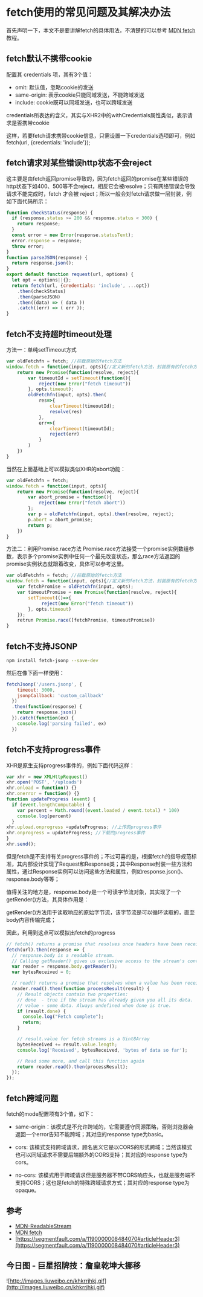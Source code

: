 # fetch使用的常见问题及其解决办法

首先声明一下，本文不是要讲解fetch的具体用法，不清楚的可以参考 [MDN fetch](https://developer.mozilla.org/zh-CN/docs/Web/API/WindowOrWorkerGlobalScope/fetch)教程。

## fetch默认不携带cookie
配置其 credentials 项，其有3个值：
- omit: 默认值，忽略cookie的发送
- same-origin: 表示cookie只能同域发送，不能跨域发送
- include: cookie既可以同域发送，也可以跨域发送

credentials所表达的含义，其实与XHR2中的withCredentials属性类似，表示请求是否携带cookie

这样，若要fetch请求携带cookie信息，只需设置一下credentials选项即可，例如fetch(url, {credentials: 'include'});

## fetch请求对某些错误http状态不会reject

这主要是由fetch返回promise导致的，因为fetch返回的promise在某些错误的http状态下如400、500等不会reject，相反它会被resolve；只有网络错误会导致请求不能完成时，fetch 才会被 reject；所以一般会对fetch请求做一层封装，例如下面代码所示：

```js
function checkStatus(response) {
  if (response.status >= 200 && response.status < 300) {
    return response;
  }
  const error = new Error(response.statusText);
  error.response = response;
  throw error;
}
function parseJSON(response) {
  return response.json();
}
export default function request(url, options) {
  let opt = options||{};
  return fetch(url, {credentials: 'include', ...opt})
    .then(checkStatus)
    .then(parseJSON)
    .then((data) => ( data ))
    .catch((err) => ( err ));
}
```

## fetch不支持超时timeout处理

方法一：单纯setTimeout方式
```js
var oldFetchfn = fetch; //拦截原始的fetch方法
window.fetch = function(input, opts){//定义新的fetch方法，封装原有的fetch方法
    return new Promise(function(resolve, reject){
        var timeoutId = setTimeout(function(){
            reject(new Error("fetch timeout"))
        }, opts.timeout);
        oldFetchfn(input, opts).then(
            res=>{
                clearTimeout(timeoutId);
                resolve(res)
            },
            err=>{
                clearTimeout(timeoutId);
                reject(err)
            }
        )
    })
}
```

当然在上面基础上可以模拟类似XHR的abort功能：

```js
var oldFetchfn = fetch;
window.fetch = function(input, opts){
    return new Promise(function(resolve, reject){
        var abort_promise = function(){
            reject(new Error("fetch abort"))
        };
        var p = oldFetchfn(input, opts).then(resolve, reject);
        p.abort = abort_promise;
        return p;
    })
}
```
方法二：利用Promise.race方法
Promise.race方法接受一个promise实例数组参数，表示多个promise实例中任何一个最先改变状态，那么race方法返回的promise实例状态就跟着改变，具体可以参考这里。

```js
var oldFetchfn = fetch; //拦截原始的fetch方法
window.fetch = function(input, opts){//定义新的fetch方法，封装原有的fetch方法
    var fetchPromise = oldFetchfn(input, opts);
    var timeoutPromise = new Promise(function(resolve, reject){
        setTimeout(()=>{
             reject(new Error("fetch timeout"))
        }, opts.timeout)
    });
    retrun Promise.race([fetchPromise, timeoutPromise])
}
```

## fetch不支持JSONP
```sh
npm install fetch-jsonp --save-dev
```
然后在像下面一样使用：

```js
fetchJsonp('/users.jsonp', {
    timeout: 3000,
    jsonpCallback: 'custom_callback'
  })
  .then(function(response) {
    return response.json()
  }).catch(function(ex) {
    console.log('parsing failed', ex)
  })
  ```

## fetch不支持progress事件

  XHR是原生支持progress事件的，例如下面代码这样：

```js
var xhr = new XMLHttpRequest()
xhr.open('POST', '/uploads')
xhr.onload = function() {}
xhr.onerror = function() {}
function updateProgress (event) {
  if (event.lengthComputable) {
    var percent = Math.round((event.loaded / event.total) * 100)
    console.log(percent)
  }
xhr.upload.onprogress =updateProgress; //上传的progress事件
xhr.onprogress = updateProgress; //下载的progress事件
}
xhr.send();
```

但是fetch是不支持有关progress事件的；不过可喜的是，根据fetch的指导规范标准，其内部设计实现了Request和Response类；其中Response封装一些方法和属性，通过Response实例可以访问这些方法和属性，例如response.json()、response.body等等；

值得关注的地方是，response.body是一个可读字节流对象，其实现了一个getRender()方法，其具体作用是：

getRender()方法用于读取响应的原始字节流，该字节流是可以循环读取的，直至body内容传输完成；

因此，利用到这点可以模拟出fetch的progress

```js
// fetch() returns a promise that resolves once headers have been received
fetch(url).then(response => {
  // response.body is a readable stream.
  // Calling getReader() gives us exclusive access to the stream's content
  var reader = response.body.getReader();
  var bytesReceived = 0;

  // read() returns a promise that resolves when a value has been received
  reader.read().then(function processResult(result) {
    // Result objects contain two properties:
    // done  - true if the stream has already given you all its data.
    // value - some data. Always undefined when done is true.
    if (result.done) {
      console.log("Fetch complete");
      return;
    }

    // result.value for fetch streams is a Uint8Array
    bytesReceived += result.value.length;
    console.log('Received', bytesReceived, 'bytes of data so far');

    // Read some more, and call this function again
    return reader.read().then(processResult);
  });
});
```


## fetch跨域问题

fetch的mode配置项有3个值，如下：

- same-origin：该模式是不允许跨域的，它需要遵守同源策略，否则浏览器会返回一个error告知不能跨域；其对应的response type为basic。

- cors: 该模式支持跨域请求，顾名思义它是以CORS的形式跨域；当然该模式也可以同域请求不需要后端额外的CORS支持；其对应的response type为cors。

- no-cors: 该模式用于跨域请求但是服务器不带CORS响应头，也就是服务端不支持CORS；这也是fetch的特殊跨域请求方式；其对应的response type为opaque。

## 参考

- [MDN-ReadableStream](https://developer.mozilla.org/zh-CN/docs/Web/API/ReadableStream)
- [MDN fetch](https://developer.mozilla.org/zh-CN/docs/Web/API/WindowOrWorkerGlobalScope/fetch)
- [https://segmentfault.com/a/1190000008484070#articleHeader3](https://segmentfault.com/a/1190000008484070#articleHeader3)

## 今日图 - 巨星招牌技：詹皇乾坤大挪移
![http://images.liuweibo.cn/khkrrjhkj.gif](http://images.liuweibo.cn/khkrrjhkj.gif)
